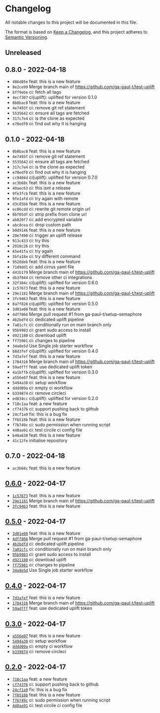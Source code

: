 # Changelog

All notable changes to this project will be documented in this file.

The format is based on [Keep a Changelog](https://keepachangelog.com/en/1.0.0/), and this project adheres to [Semantic Versioning](https://semver.org/spec/v2.0.0.html).

## Unreleased

## 0.8.0 - 2022-04-18

- `486d85e` feat: this is a new feature
- `8e2ce99` Merge branch main of https://github.com/ga-paul-t/test-uplift
- `bff9ebe` ci: fetch all tags
- `4ecf307` ci(uplift): uplifted for version 0.1.0
- `0b8bac8` feat: this is a new feature
- `4e7493f` ci: remove git ref statement
- `5535642` ci: ensure all tags are fetched
- `317c7e4` ci: is the clone as expected
- `e70edf0` ci: find out why it is hanging

## 0.1.0 - 2022-04-18

- `0b8bac8` feat: this is a new feature
- `4e7493f` ci: remove git ref statement
- `5535642` ci: ensure all tags are fetched
- `317c7e4` ci: is the clone as expected
- `e70edf0` ci: find out why it is hanging
- `cc9404d` ci(uplift): uplifted for version 0.7.0
- `ac3b68c` feat: this is a new feature
- `40aec63` ci: this isnt a release
- `9fe3fcb` feat: this is a new feature
- `9fe1afd` ci: try again with remote
- `d3c85bb` feat: this is a new feature
- `ec86cdd` ci: rewrite git remote origin url
- `0bf05df` ci: strip prefix from clone url
- `ab820f7` ci: add encrypted variable
- `abc8cea` ci: drop custom path
- `b0d9146` feat: this is a new feature
- `20e7490` ci: trigger an uplift release
- `913c433` ci: try this
- `2018c26` ci: try this
- `65e41fa` ci: try again
- `5bfa18e` ci: try different command
- `9528deb` feat: this is a new feature
- `71d9dd1` ci: add cirrus yaml file
- `d41b179` Merge branch main of https://github.com/ga-paul-t/test-uplift
- `db3f044` ci: remove other ci integrations
- `32f304c` ci(uplift): uplifted for version 0.6.0
- `1c57673` feat: this is a new feature
- `29e1181` Merge branch main of https://github.com/ga-paul-t/test-uplift
- `3fc9463` feat: this is a new feature
- `8a7f828` ci(uplift): uplifted for version 0.5.0
- `3d01e08` feat: this is a new feature
- `4dff866` Merge pull request #1 from ga-paul-t/setup-semaphore
- `4b2bdfd` ci: dedicated uplift pipeline
- `7a01cfc` ci: conditionally run on main branch only
- `95b9983` ci: grant sudo access to install
- `d921180` ci: download uplift
- `ff75981` ci: changes to pipeline
- `34a8e5d` Use Single job starter workflow
- `b8d3fef` ci(uplift): uplifted for version 0.4.0
- `7d3afef` feat: this is a new feature
- `1704316` Merge branch main of https://github.com/ga-paul-t/test-uplift
- `59adfff` feat: use dedicated uplift token
- `4a1bffb` ci(uplift): uplifted for version 0.3.0
- `a556e07` feat: this is a new feature
- `5494a38` ci: setup workflow
- `dddd09a` ci: empty ci workflow
- `b339874` ci: remove circleci
- `ed834cc` ci(uplift): uplifted for version 0.2.0
- `718c1aa` feat: a new feature
- `cf74376` ci: support pushing back to github
- `24cf1a9` fix: this is a bug fix
- `7f6518b` feat: this is a new feature
- `f7b749c` ci: sudo permission when running script
- `448aa91` ci: test circile ci config file
- `b40a638` feat: this is a new feature
- `41c12fe` initialise repository

## 0.7.0 - 2022-04-18

- `ac3b68c` feat: this is a new feature

## [0.6.0](https://github.com/ga-paul-t/test-uplift/releases/tag/0.6.0) - 2022-04-17

- [`1c57673`](https://github.com/ga-paul-t/test-uplift/commit/1c57673092907b84d22a2c7b20f6816266329b10) feat: this is a new feature
- [`29e1181`](https://github.com/ga-paul-t/test-uplift/commit/29e1181fe9426b60dd45529f6c1f88521312a094) Merge branch main of https://github.com/ga-paul-t/test-uplift
- [`3fc9463`](https://github.com/ga-paul-t/test-uplift/commit/3fc9463781c94bda688974dfc89c67e33e1836b9) feat: this is a new feature

## [0.5.0](https://github.com/ga-paul-t/test-uplift/releases/tag/0.5.0) - 2022-04-17

- [`3d01e08`](https://github.com/ga-paul-t/test-uplift/commit/3d01e08e072c5b85e12e960d4746967b66b1cf91) feat: this is a new feature
- [`4dff866`](https://github.com/ga-paul-t/test-uplift/commit/4dff866f398e3b31c488004fef30aa8c4c389f42) Merge pull request #1 from ga-paul-t/setup-semaphore
- [`4b2bdfd`](https://github.com/ga-paul-t/test-uplift/commit/4b2bdfd958401c8959f64b305fb061347d11b4a9) ci: dedicated uplift pipeline
- [`7a01cfc`](https://github.com/ga-paul-t/test-uplift/commit/7a01cfcf1961473f6b57364ca74c27b1440c6464) ci: conditionally run on main branch only
- [`95b9983`](https://github.com/ga-paul-t/test-uplift/commit/95b9983a6e11588908cbfe061af7f53634ff1fa9) ci: grant sudo access to install
- [`d921180`](https://github.com/ga-paul-t/test-uplift/commit/d92118016bc201c9e5658bacfe619ebc00fb875b) ci: download uplift
- [`ff75981`](https://github.com/ga-paul-t/test-uplift/commit/ff759810927f0d3ae85e805f5d46daffb5999ab3) ci: changes to pipeline
- [`34a8e5d`](https://github.com/ga-paul-t/test-uplift/commit/34a8e5d5b40ec50533faf08529b409c400e74565) Use Single job starter workflow

## [0.4.0](https://github.com/ga-paul-t/test-uplift/releases/tag/0.4.0) - 2022-04-17

- [`7d3afef`](https://github.com/ga-paul-t/test-uplift/commit/7d3afefa14aa8709956478af688992f1efee5a3f) feat: this is a new feature
- [`1704316`](https://github.com/ga-paul-t/test-uplift/commit/17043165aeb91b4fa655d890d51561d6d8ec8552) Merge branch main of https://github.com/ga-paul-t/test-uplift
- [`59adfff`](https://github.com/ga-paul-t/test-uplift/commit/59adfffc17b5412f617715802fb1f7d0b0e7bd46) feat: use dedicated uplift token

## [0.3.0](https://github.com/ga-paul-t/test-uplift/releases/tag/0.3.0) - 2022-04-17

- [`a556e07`](https://github.com/ga-paul-t/test-uplift/commit/a556e076a8f28dea331891c0b56716220d31a90c) feat: this is a new feature
- [`5494a38`](https://github.com/ga-paul-t/test-uplift/commit/5494a38c5d341164361bf4173d2c124587d5347f) ci: setup workflow
- [`dddd09a`](https://github.com/ga-paul-t/test-uplift/commit/dddd09a970fb80b992a24db38110d58d16f5dc0c) ci: empty ci workflow
- [`b339874`](https://github.com/ga-paul-t/test-uplift/commit/b33987441758e88ac7b3804368d701963351d6aa) ci: remove circleci

## [0.2.0](https://github.com/ga-paul-t/test-uplift/releases/tag/0.2.0) - 2022-04-17

- [`718c1aa`](https://github.com/ga-paul-t/test-uplift/commit/718c1aa5d11e19b5fe7cf1ac423a3ada779b1c7f) feat: a new feature
- [`cf74376`](https://github.com/ga-paul-t/test-uplift/commit/cf7437626575c7bfc7f137d1c31c292f24c32fed) ci: support pushing back to github
- [`24cf1a9`](https://github.com/ga-paul-t/test-uplift/commit/24cf1a961945a114801f0ae7e33f17b6e0d26b41) fix: this is a bug fix
- [`7f6518b`](https://github.com/ga-paul-t/test-uplift/commit/7f6518ba5f1ee88db8bb2a86230cd9dcd83f5c37) feat: this is a new feature
- [`f7b749c`](https://github.com/ga-paul-t/test-uplift/commit/f7b749c7e55e66d5f9a33927b94594ce7636f453) ci: sudo permission when running script
- [`448aa91`](https://github.com/ga-paul-t/test-uplift/commit/448aa917bd2f90857009283aabf66fbabba53070) ci: test circile ci config file
